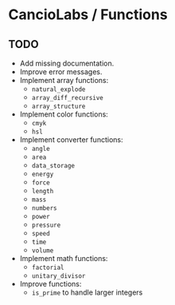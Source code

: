 # CancioLabs / Functions

## TODO

* Add missing documentation.
* Improve error messages.
* Implement array functions:
  * `natural_explode`
  * `array_diff_recursive`
  * `array_structure`
* Implement color functions:
  * `cmyk`
  * `hsl`
* Implement converter functions:
  * `angle`
  * `area`
  * `data_storage`
  * `energy`
  * `force`
  * `length`
  * `mass`
  * `numbers`
  * `power`
  * `pressure`
  * `speed`
  * `time`
  * `volume`
* Implement math functions:
  * `factorial`
  * `unitary_divisor`
* Improve functions:
  * `is_prime` to handle larger integers
